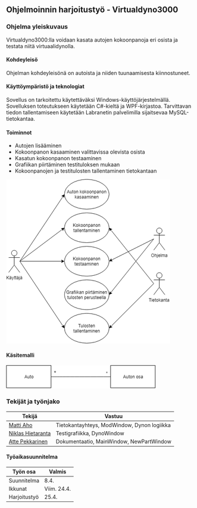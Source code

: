 ## Ohjelmoinnin harjoitustyö - Virtualdyno3000

### Ohjelma yleiskuvaus

Virtualdyno3000:lla voidaan kasata autojen kokoonpanoja eri osista ja testata niitä virtuaalidynolla.

#### Kohdeyleisö

Ohjelman kohdeyleisönä on autoista ja niiden tuunaamisesta kiinnostuneet.

#### Käyttöympäristö ja teknologiat

Sovellus on tarkoitettu käytettäväksi Windows-käyttöjärjestelmällä. Sovelluksen toteutukseen käytetään C#-kieltä ja WPF-kirjastoa. Tarvittavan tiedon tallentamiseen käytetään Labranetin palvelimilla sijaitsevaa MySQL-tietokantaa.

#### Toiminnot

* Autojen lisääminen
* Kokoonpanon kasaaminen valittavissa olevista osista
* Kasatun kokoonpanon testaaminen
* Grafiikan piirtäminen testituloksen mukaan
* Kokoonpanojen ja testitulosten tallentaminen tietokantaan

![](Images/usecase.png)

#### Käsitemalli

![](Images/kasitemalli.png)

### Tekijät ja työnjako

| Tekijä                                              | Vastuu                                      |
| --------------------------------------------------- | ------------------------------------------- |
| [Matti Aho](https://github.com/matti644)            | Tietokantayhteys, ModWindow, Dynon logiikka |
| [Niklas Hietaranta](https://github.com/niklashieta) | Testigrafiikka, DynoWindow                  |
| [Atte Pekkarinen](https://github.com/attepee)       | Dokumentaatio, MainWindow, NewPartWindow    |

#### Työaikasuunnitelma

| Työn osa     | Valmis      |
| --------     | ----------- |
| Suunnitelma  | 8.4.        |
| Ikkunat      | Viim. 24.4. |
| Harjoitustyö | 25.4.       |
